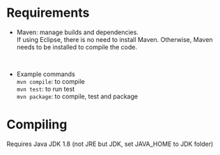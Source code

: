 # Requirements
* Maven: manage builds and dependencies. <br>
If using Eclipse, there is no need to install Maven. Otherwise, Maven needs to be installed to compile the code. 

<br>

* Example commands <br>
`mvn compile`: to compile <br>
`mvn test`: to run test <br>
`mvn package`: to compile, test and package <br>


# Compiling 
Requires Java JDK 1.8 (not JRE but JDK, set JAVA_HOME to JDK folder)
